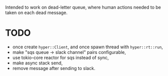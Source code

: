 
Intended to work on dead-letter queue, where human actions needed to be taken on each dead message.

# TODO
- once create `hyper::Client`, and once spawn thread with `hyper::rt::run`,
- make "sqs queue -> slack channel" pairs configurable,
- use tokio-core reactor for sqs instead of sync,
- make async stack send,
- remove message after sending to slack.
